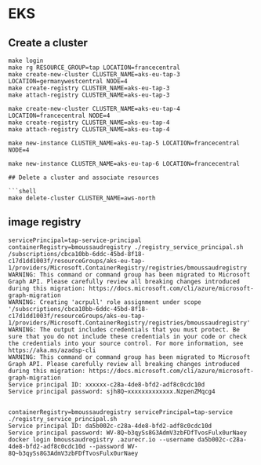 # EKS


## Create a cluster     

```shell
make login
make rg RESOURCE_GROUP=tap LOCATION=francecentral
make create-new-cluster CLUSTER_NAME=aks-eu-tap-3 LOCATION=germanywestcentral NODE=4
make create-registry CLUSTER_NAME=aks-eu-tap-3
make attach-registry CLUSTER_NAME=aks-eu-tap-3
```

```
make create-new-cluster CLUSTER_NAME=aks-eu-tap-4 LOCATION=francecentral NODE=4
make create-registry CLUSTER_NAME=aks-eu-tap-4
make attach-registry CLUSTER_NAME=aks-eu-tap-4

make new-instance CLUSTER_NAME=aks-eu-tap-5 LOCATION=francecentral NODE=4

make new-instance CLUSTER_NAME=aks-eu-tap-6 LOCATION=francecentral

## Delete a cluster and associate resources

```shell
make delete-cluster CLUSTER_NAME=aws-north 
```

## image registry




`````
servicePrincipal=tap-service-principal containerRegistry=bmoussaudregistry ./registry_service_principal.sh                                                                                                                                                       
/subscriptions/cbca10bb-6ddc-45bd-8f18-c17d1dd1003f/resourceGroups/aks-eu-tap-1/providers/Microsoft.ContainerRegistry/registries/bmoussaudregistry
WARNING: This command or command group has been migrated to Microsoft Graph API. Please carefully review all breaking changes introduced during this migration: https://docs.microsoft.com/cli/azure/microsoft-graph-migration
WARNING: Creating 'acrpull' role assignment under scope '/subscriptions/cbca10bb-6ddc-45bd-8f18-c17d1dd1003f/resourceGroups/aks-eu-tap-1/providers/Microsoft.ContainerRegistry/registries/bmoussaudregistry'
WARNING: The output includes credentials that you must protect. Be sure that you do not include these credentials in your code or check the credentials into your source control. For more information, see https://aka.ms/azadsp-cli
WARNING: This command or command group has been migrated to Microsoft Graph API. Please carefully review all breaking changes introduced during this migration: https://docs.microsoft.com/cli/azure/microsoft-graph-migration
Service principal ID: xxxxxx-c28a-4de8-bfd2-adf8c0cdc10d
Service principal password: sjh8Q~xxxxxxxxxxxxx.NzpenZMqcg4


containerRegistry=bmoussaudregistry servicePrincipal=tap-service ./registry_service_principal.sh
Service principal ID: da5b002c-c28a-4de8-bfd2-adf8c0cdc10d
Service principal password: WV-8Q~b3qySs8G3AdmV3zbFDfTvosFulx0urNaey
docker login bmoussaudregistry .azurecr.io --username da5b002c-c28a-4de8-bfd2-adf8c0cdc10d --password WV-8Q~b3qySs8G3AdmV3zbFDfTvosFulx0urNaey

`````


